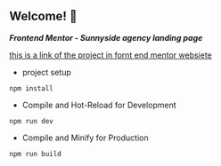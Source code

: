 ## Welcome! 👋

**_Frontend Mentor - Sunnyside agency landing page_**

[this is a link of the project in fornt end mentor websiete](https://www.frontendmentor.io/challenges/sunnyside-agency-landing-page-7yVs3B6ef)

* project setup
```
npm install
```


* Compile and Hot-Reload for Development
```
npm run dev
```

* Compile and Minify for Production
```
npm run build